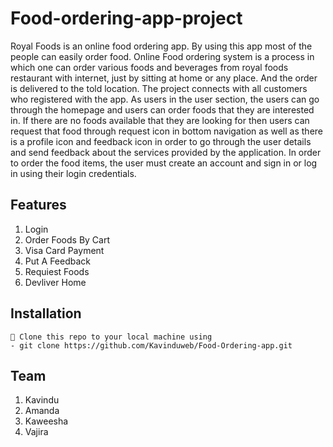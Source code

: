 # Food-ordering-app-project

Royal Foods is an online food ordering app. By using this app most of the people can easily order
food. Online Food ordering system is a process in which one can order various foods and
beverages from royal foods restaurant with internet, just by sitting at home or any place. And the
order is delivered to the told location. The project connects with all customers who registered with
the app. As users in the user section, the users can go through the homepage and users can order
foods that they are interested in. If there are no foods available that they are looking for then users
can request that food through request icon in bottom navigation as well as there is a profile icon
and feedback icon in order to go through the user details and send feedback about the services
provided by the application. In order to order the food items, the user must create an account and
sign in or log in using their login credentials. 

## Features

1. Login 
2. Order Foods By Cart
3. Visa Card Payment
4. Put A Feedback
5. Requiest Foods
6. Devliver Home


## Installation 

    👯 Clone this repo to your local machine using 
    - git clone https://github.com/Kavinduweb/Food-Ordering-app.git
   
 ## Team
  
1. Kavindu 
2. Amanda
3. Kaweesha
4. Vajira



 
 
 

